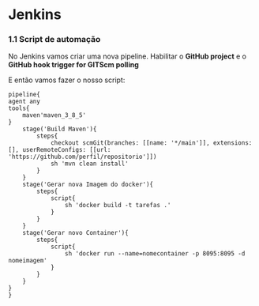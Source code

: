 # Jenkins

### 1.1 Script de automação
No Jenkins vamos criar uma nova pipeline. Habilitar o **GitHub project** e o **GitHub hook trigger for GITScm polling**

E então vamos fazer o nosso script:

    pipeline{
    agent any
    tools{
        maven'maven_3_8_5'
    }
        stage('Build Maven'){
            steps{
                checkout scmGit(branches: [[name: '*/main']], extensions: [], userRemoteConfigs: [[url: 'https://github.com/perfil/repositorio']])
                sh 'mvn clean install'
            }
        }
        stage('Gerar nova Imagem do docker'){
            steps{
                script{
                    sh 'docker build -t tarefas .'
                }
            }
        }
        stage('Gerar novo Container'){
            steps{
                script{
                    sh 'docker run --name=nomecontainer -p 8095:8095 -d nomeimagem'
                }
            }
        }
    }
	}